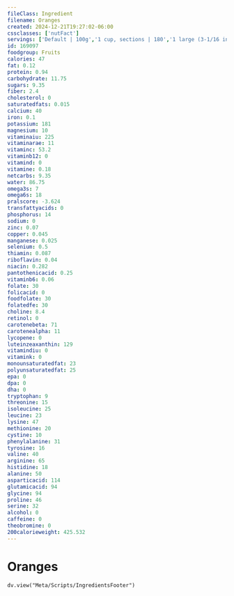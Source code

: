 ```yaml
---
fileClass: Ingredient
filename: Oranges
created: 2024-12-21T19:27:02-06:00
cssclasses: ['nutFact']
servings: ['Default | 100g','1 cup, sections | 180','1 large (3-1/16 inch dia) | 184','1 small (2-3/8 inch dia) | 96','1 fruit (2-5/8 inch dia) | 131']
id: 169097
foodgroup: Fruits
calories: 47
fat: 0.12
protein: 0.94
carbohydrate: 11.75
sugars: 9.35
fiber: 2.4
cholesterol: 0
saturatedfats: 0.015
calcium: 40
iron: 0.1
potassium: 181
magnesium: 10
vitaminaiu: 225
vitaminarae: 11
vitaminc: 53.2
vitaminb12: 0
vitamind: 0
vitamine: 0.18
netcarbs: 9.35
water: 86.75
omega3s: 7
omega6s: 18
pralscore: -3.624
transfattyacids: 0
phosphorus: 14
sodium: 0
zinc: 0.07
copper: 0.045
manganese: 0.025
selenium: 0.5
thiamin: 0.087
riboflavin: 0.04
niacin: 0.282
pantothenicacid: 0.25
vitaminb6: 0.06
folate: 30
folicacid: 0
foodfolate: 30
folatedfe: 30
choline: 8.4
retinol: 0
carotenebeta: 71
carotenealpha: 11
lycopene: 0
luteinzeaxanthin: 129
vitamindiu: 0
vitamink: 0
monounsaturatedfat: 23
polyunsaturatedfat: 25
epa: 0
dpa: 0
dha: 0
tryptophan: 9
threonine: 15
isoleucine: 25
leucine: 23
lysine: 47
methionine: 20
cystine: 10
phenylalanine: 31
tyrosine: 16
valine: 40
arginine: 65
histidine: 18
alanine: 50
asparticacid: 114
glutamicacid: 94
glycine: 94
proline: 46
serine: 32
alcohol: 0
caffeine: 0
theobromine: 0
200calorieweight: 425.532
---
```


# Oranges

```dataviewjs
dv.view("Meta/Scripts/IngredientsFooter")
```